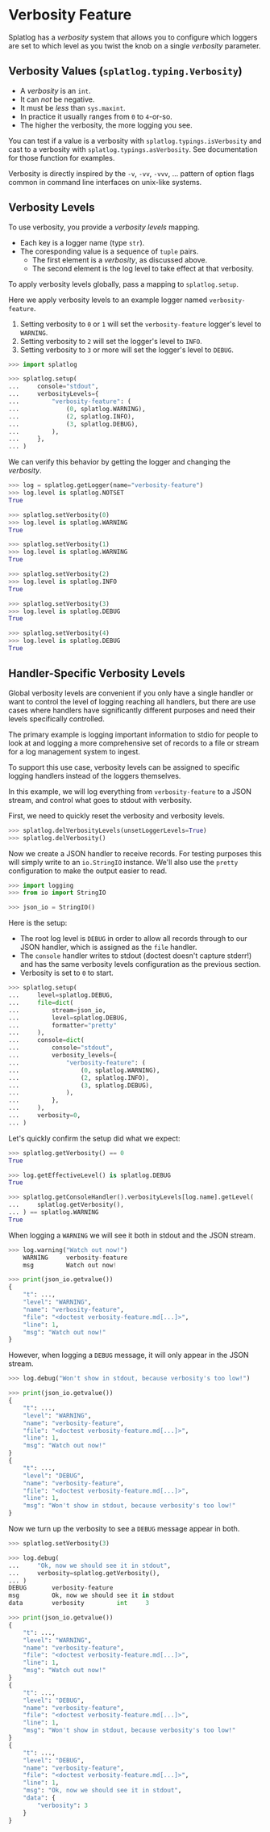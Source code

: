 Verbosity Feature
==============================================================================

Splatlog has a _verbosity_ system that allows you to configure which loggers
are set to which level as you twist the knob on a single _verbosity_ parameter.

Verbosity Values (`splatlog.typing.Verbosity`)
------------------------------------------------------------------------------

-   A _verbosity_ is an `int`.
-   It can _not_ be negative.
-   It must be _less_ than `sys.maxint`.
-   In practice it usually ranges from `0` to `4`-or-so.
-   The higher the verbosity, the more logging you see.

You can test if a value is a verbosity with `splatlog.typings.isVerbosity` and
cast to a verbosity with `splatlog.typings.asVerbosity`. See documentation for
those function for examples.

Verbosity is directly inspired by the `-v`, `-vv`, `-vvv`, ... pattern of option
flags common in command line interfaces on unix-like systems.

Verbosity Levels
------------------------------------------------------------------------------

To use verbosity, you provide a _verbosity levels_ mapping.

-   Each key is a logger name (type `str`).
-   The coresponding value is a sequence of `tuple` pairs.
    -   The first element is a _verbosity_, as discussed above.
    -   The second element is the log level to take effect at that verbosity.

To apply verbosity levels globally, pass a mapping to `splatlog.setup`.

Here we apply verbosity levels to an example logger named `verbosity-feature`.

1.  Setting verbosity to `0` or `1` will set the `verbosity-feature` logger's 
    level to `WARNING`.
2.  Setting verbosity to `2` will set the logger's level to `INFO`.
3.  Setting verbosity to `3` or more will set the logger's level to `DEBUG`.

```python
>>> import splatlog

>>> splatlog.setup(
...     console="stdout",
...     verbosityLevels={
...         "verbosity-feature": (
...             (0, splatlog.WARNING),
...             (2, splatlog.INFO),
...             (3, splatlog.DEBUG),
...         ),
...     },
... )

```

We can verify this behavior by getting the logger and changing the _verbosity_.

```python
>>> log = splatlog.getLogger(name="verbosity-feature")
>>> log.level is splatlog.NOTSET
True

>>> splatlog.setVerbosity(0)
>>> log.level is splatlog.WARNING
True

>>> splatlog.setVerbosity(1)
>>> log.level is splatlog.WARNING
True

>>> splatlog.setVerbosity(2)
>>> log.level is splatlog.INFO
True

>>> splatlog.setVerbosity(3)
>>> log.level is splatlog.DEBUG
True

>>> splatlog.setVerbosity(4)
>>> log.level is splatlog.DEBUG
True

```

Handler-Specific Verbosity Levels
------------------------------------------------------------------------------

Global verbosity levels are convenient if you only have a single handler or want
to control the level of logging reaching all handlers, but there are use cases
where handlers have significantly different purposes and need their levels
specifically controlled.

The primary example is logging important information to stdio for people to look
at and logging a more comprehensive set of records to a file or stream for a log
management system to ingest.

To support this use case, verbosity levels can be assigned to specific logging
handlers instead of the loggers themselves.

In this example, we will log everything from `verbosity-feature` to a JSON
stream, and control what goes to stdout with verbosity.

First, we need to quickly reset the verbosity and verbosity levels.

```python
>>> splatlog.delVerbosityLevels(unsetLoggerLevels=True)
>>> splatlog.delVerbosity()

```

Now we create a JSON handler to receive records. For testing purposes this will
simply write to an `io.StringIO` instance. We'll also use the `pretty`
configuration to make the output easier to read.

```python
>>> import logging
>>> from io import StringIO

>>> json_io = StringIO()

```

Here is the setup:

-   The root log level is `DEBUG` in order to allow all records through to our
    JSON handler, which is assigned as the `file` handler.
-   The `console` handler writes to stdout (doctest doesn't capture stderr!) and
    has the same verbosity levels configuration as the previous section.
-   Verbosity is set to `0` to start.

```python
>>> splatlog.setup(
...     level=splatlog.DEBUG,
...     file=dict(
...         stream=json_io,
...         level=splatlog.DEBUG,
...         formatter="pretty"
...     ),
...     console=dict(
...         console="stdout",
...         verbosity_levels={
...             "verbosity-feature": (
...                 (0, splatlog.WARNING),
...                 (2, splatlog.INFO),
...                 (3, splatlog.DEBUG),
...             ),
...         },
...     ),
...     verbosity=0,
... )

```

Let's quickly confirm the setup did what we expect:

```python
>>> splatlog.getVerbosity() == 0
True

>>> log.getEffectiveLevel() is splatlog.DEBUG
True

>>> splatlog.getConsoleHandler().verbosityLevels[log.name].getLevel(
...     splatlog.getVerbosity(),
... ) == splatlog.WARNING
True

```

When logging a `WARNING` we will see it both in stdout and the JSON stream.

```python
>>> log.warning("Watch out now!")
    WARNING     verbosity-feature
    msg         Watch out now!

>>> print(json_io.getvalue())
{
    "t": ...,
    "level": "WARNING",
    "name": "verbosity-feature",
    "file": "<doctest verbosity-feature.md[...]>",
    "line": 1,
    "msg": "Watch out now!"
}

```

However, when logging a `DEBUG` message, it will only appear in the JSON stream.

```python
>>> log.debug("Won't show in stdout, because verbosity's too low!")

>>> print(json_io.getvalue())
{
    "t": ...,
    "level": "WARNING",
    "name": "verbosity-feature",
    "file": "<doctest verbosity-feature.md[...]>",
    "line": 1,
    "msg": "Watch out now!"
}
{
    "t": ...,
    "level": "DEBUG",
    "name": "verbosity-feature",
    "file": "<doctest verbosity-feature.md[...]>",
    "line": 1,
    "msg": "Won't show in stdout, because verbosity's too low!"
}

```

Now we turn up the verbosity to see a `DEBUG` message appear in both.

```python
>>> splatlog.setVerbosity(3)

>>> log.debug(
...     "Ok, now we should see it in stdout",
...     verbosity=splatlog.getVerbosity(),
... )
DEBUG       verbosity-feature
msg         Ok, now we should see it in stdout
data        verbosity         int     3

>>> print(json_io.getvalue())
{
    "t": ...,
    "level": "WARNING",
    "name": "verbosity-feature",
    "file": "<doctest verbosity-feature.md[...]>",
    "line": 1,
    "msg": "Watch out now!"
}
{
    "t": ...,
    "level": "DEBUG",
    "name": "verbosity-feature",
    "file": "<doctest verbosity-feature.md[...]>",
    "line": 1,
    "msg": "Won't show in stdout, because verbosity's too low!"
}
{
    "t": ...,
    "level": "DEBUG",
    "name": "verbosity-feature",
    "file": "<doctest verbosity-feature.md[...]>",
    "line": 1,
    "msg": "Ok, now we should see it in stdout",
    "data": {
        "verbosity": 3
    }
}

```
